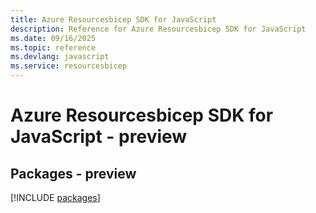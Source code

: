 ```yaml
---
title: Azure Resourcesbicep SDK for JavaScript
description: Reference for Azure Resourcesbicep SDK for JavaScript
ms.date: 09/16/2025
ms.topic: reference
ms.devlang: javascript
ms.service: resourcesbicep
---
```

# Azure Resourcesbicep SDK for JavaScript - preview
## Packages - preview
[!INCLUDE [packages](resourcesbicep-index.md)]